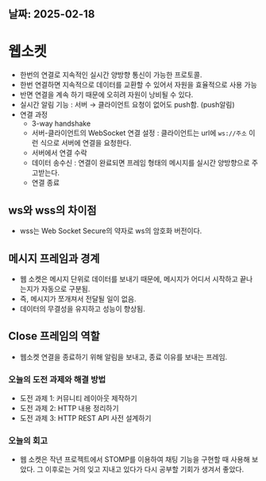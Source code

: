 ## 날짜: 2025-02-18

# 웹소켓

- 한번의 연결로 지속적인 실시간 양방향 통신이 가능한 프로토콜.
- 한번 연결하면 지속적으로 데이터를 교환할 수 있어서 자원을 효율적으로 사용 가능
- 반면 연결을 계속 하기 때문에 오히려 자원이 낭비될 수 있다.
- 실시간 알림 기능 : 서버 → 클라이언트 요청이 없어도 push함. (push알림)
- 연결 과정
    - 3-way handshake
    - 서버-클라이언트의 WebSocket 연결 설정 : 클라이언트는 url에 `ws://주소` 이런 식으로 서버에 연결을 요청한다.
    - 서버에서 연결 수락
    - 데이터 송수신 : 연결이 완료되면 프레임 형태의 메시지를 실시간 양방향으로 주고받는다.
    - 연결 종료

## ws와 wss의 차이점

- wss는 Web Socket Secure의 약자로 ws의 암호화 버전이다.

## 메시지 프레임과 경계

- 웹 소켓은 메시지 단위로 데이터를 보내기 때문에, 메시지가 어디서 시작하고 끝나는지가 자동으로 구분됨.
- 즉, 메시지가 쪼개져서 전달될 일이 없음.
- 데이터의 무결성을 유지하고 성능이 향상됨.

## Close 프레임의 역할

- 웹소켓 연결을 종료하기 위해 알림을 보내고, 종료 이유를 보내는 프레임.

### 오늘의 도전 과제와 해결 방법
- 도전 과제 1: 커뮤니티 레이아웃 제작하기
- 도전 과제 2: HTTP 내용 정리하기
- 도전 과제 3: HTTP REST API 사전 설계하기

### 오늘의 회고
- 웹 소켓은 작년 프로젝트에서 STOMP를 이용하여 채팅 기능을 구현할 때 사용해 보았다. 그 이후로는 거의 잊고 지내고 있다가 다시 공부할 기회가 생겨서 좋았다. 
